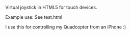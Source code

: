 Virtual joystick in HTML5 for touch devices.

Example use:
See test.html

I use this for controlling my Quadcopter from an iPhone :)
